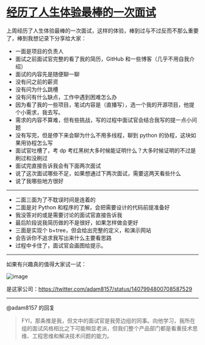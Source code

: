 # [经历了人生体验最棒的一次面试](https://github.com/yihong0618/gitblog/issues/228)

上周经历了人生体验最棒的一次面试，这样的体验，棒到过与不过反而不那么重要了，棒到我想记录下分享给大家：

- 一面是项目的负责人
- 面试之前面试官完整的看了我的简历，GitHub 和一些博客（几乎不用自我介绍）
- 面试的内容先是随便聊一聊
- 没有问之前的薪资
- 没有问为什么跳槽
- 没有问有什么缺点，工作中遇到困难怎么办
- 因为看了我的一些项目，笔试内容是（直播写），选一个我的开源项目，他提个小需求，我去写。
- 需求的内容不算难，但有些挑战，写的过程中面试官会结合我写的提一点小问题
- 没有写完，但是停下来会聊为什么不用多线程，聊到 python 的协程，这块如果用协程怎么写
- 面试官吐槽了，考 dp 考红黑树大多时候能证明什么？大多时候证明的不过是刷过和没刷过
- 面试完直接告诉我会有下面两次面试
- 说了这次面试哪些不足，如果想通过下两次面试，需要这两天看些什么
- 说了我哪些地方很好

--- 

- 二面三面为了不耽误时间是连着的
- 二面是对 Python 和程序的了解，会把需要设计的代码前提准备好
- 我没答对的或是需要讨论的面试官直接告诉我
- 最后阶段说我简历做的不是很好，如果怎样做会更好
- 三面是实现个 b+tree，但会给出完整的定义，和演示网站
- 会告诉你不追求我写出来什么主要看思路
- 过程中卡住了，面试官会画图给提示。

---

如果有兴趣真的值得大家试一试：

![image](https://user-images.githubusercontent.com/15976103/144815394-6ef62de0-183f-4ae5-9d22-064bd244bc3f.png)

是这家公司：https://twitter.com/adam8157/status/1407994800708587529

---
@adam8157 的回复

> FYI，那条推是我，但文中的面试官是我旁边组的同事。向他学习，我所在组的面试风格相比之下可能稍显老派，但我们整个产品部门都是看重技术思维、工程思维和解决技术问题的能力。
